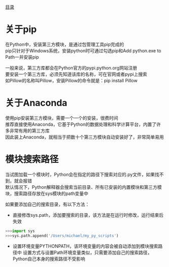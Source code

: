 [目录](../目录.md)

# 关于pip #
在Python中，安装第三方模块，是通过包管理工具pip完成的\
pip只针对于Windows系统，安装python时可通过勾选pip和Add python.exe to Path一并安装pip

一般来说，第三方库都会在Python官方的pypi.python.org网站注册\
要安装一个第三方库，必须先知道该库的名称，可在官网或者pypi上搜索\
如Pillow的名称叫Pillow，安装Pillow的命令就是：pip install Pillow


# 关于Anaconda #
使用pip安装第三方模块，需要一个一个的安装，很费时间\
推荐直接使用Anaconda，它基于Python的数据处理和科学计算平台，内置了许多非常有用的第三方库\
因此装上Anaconda，就相当于把数十个第三方模块自动安装好了，非常简单易用

# 模块搜索路径 #
当试图加载一个模块时，Python会在指定的路径下搜索对应的.py文件，如果找不到，就会报错\
默认情况下，Python解释器会搜索当前目录、所有已安装的内置模块和第三方模块，搜索路径存放在sys模块的path变量中

如果要添加自己的搜索目录，有以下方法：
- 直接修改sys.path，添加要搜索的目录，该方法是在运行时修改，运行结束后失效
```python
>>>import sys
>>>sys.path.append('/Users/michael/my_py_scripts')
```
- 设置环境变量PYTHONPATH，该环境变量的内容会被自动添加到模块搜索路径中
设置方式与设置Path环境变量类似，只需要添加自己的搜索路径，Python自己本身的搜索路径不受影响

